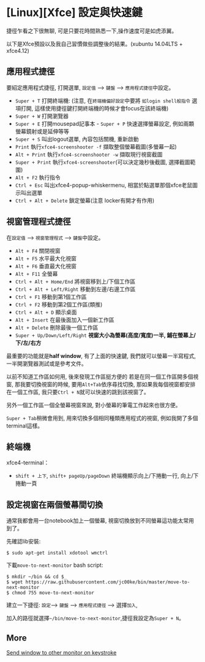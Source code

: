 # [Linux][Xfce] 設定與快速鍵

捷徑乍看之下很無聊, 可是只要花時間熟悉一下,操作速度可是如虎添翼。

以下是Xfce預設以及我自己習慣做些調整後的結果。(xubuntu 14.04LTS + xfce4.12)

## 應用程式捷徑                               

要紹定應用程式捷徑, 打開選單, `設定值` -->  `鍵盤` --> `應用程式捷徑`中設定。

- `Super + T` 打開終端機: (注意, 在`終端機偏好設定`中要將 `如login shell般指令` 選項打開, 這樣使用捷徑鍵打開終端機的時候才會focus在該終端機)
- `Super + W` 打開瀏覽器
- `Super + E` 打開mousepad記事本                                                                                                    - `Super + P` 快速選擇螢幕設定, 例如兩顆螢幕鏡射或是延伸等等
- `Super + S` 叫出logout選單, 內容包括關機, 重新啟動
- `Print` 執行`xfce4-screenshooter -f` 擷取整個螢幕截圖(多螢幕一起)
- `Alt + Print` 執行`xfce4-screenshooter -w` 擷取現行視窗截圖
- `Super + Print` 執行`xfce4-screenshooter`(可以決定幾秒後截圖, 選擇截圖範圍)
- `Alt + F2` 執行指令
- `Ctrl + Esc` 叫出xfce4-popup-whiskermenu, 相當於點選單那個xfce老鼠圖示叫出選單
- `Ctrl + Alt + Delete` 鎖定螢幕(注意 locker有開才有作用)                                                                                 

## 視窗管理程式捷徑                                                                                                                         
在`設定值` --> `視窗管理程式` --> `鍵盤`中設定。

- `Alt + F4` 關閉視窗
- `Alt + F5` 水平最大化視窗
- `Alt + F6` 垂直最大化視窗
- `Alt + F11` 全螢幕
- `Ctrl + Alt + Home/End` 將視窗移到上/下個工作區
- `Ctrl + Alt + Left/Right` 移動到左邊/右邊工作區
- `Ctrl + F1` 移動到第1個工作區
- `Ctrl + F2` 移動到第2個工作區(類推)
- `Ctrl + Alt + D` 顯示桌面
- `Alt + Insert` 在最後面加入一個新工作區
- `Alt + Delete` 刪除最後一個工作區
- `Super + Up/Down/Left/Right` **視窗大小為螢幕(高度/寬度)一半, 鋪在螢幕上/下/左/右方**

最重要的功能就是**half window**, 有了上面的快速鍵, 我們就可以螢幕一半寫程式, 一半開瀏覽器測試或是參考文件。 


以前不知道工作區如何用, 後來發現工作區挺方便的
若是在同一個工作區開多個視窗, 那我要切換視窗的時候, 要用`Alt+Tab`依序尋找切換, 那如果我每個視窗都安排在一個工作區,
我只要`Ctrl + N`就可以快速的跳到該視窗了。 

另外一個工作區一個全螢幕視窗來說, 對小螢幕的筆電工作起來也很方便。

`Super + Tab`稍微會用到, 用來切換多個相同種類應用程式的視窗, 例如我開了多個terminal這樣。

## 終端機                                                                                                                               
xfce4-terminal：                                                                                                                        
- `shift + 上下`, `shift+ pageUp/pageDown` 終端機顯示向上/下捲動一行, 向上/下捲動一頁

## 設定視窗在兩個螢幕間切換

通常我都會用一台notebook加上一個螢幕, 視窗切換放到不同螢幕這功能太常用到了。

先確認lib安裝: 

``` 
$ sudo apt-get install xdotool wmctrl
```

下載`move-to-next-monitor` bash script: 

``` 
$ mkdir ~/bin && cd $_
$ wget https://raw.githubusercontent.com/jc00ke/bin/master/move-to-next-monitor
$ chmod 755 move-to-next-monitor
```

建立一下捷徑: `設定`--> `鍵盤` --> `應用程式捷徑` --> 選擇`加入`, 

加入的路徑就選擇`~/bin/move-to-next-monitor`,捷徑我設定為`Super + N`。

## More

[Send window to other monitor on keystroke](http://unix.stackexchange.com/questions/48456/xfce-send-window-to-other-monitor-on-keystroke)
